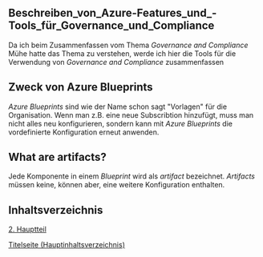 ## Beschreiben_von_Azure-Features_und_-Tools_für_Governance_und_Compliance

Da ich beim Zusammenfassen vom Thema *Governance and Compliance* Mühe hatte das Thema zu verstehen, werde ich hier die Tools für die Verwendung von *Governance and Compliance* zusammenfassen

## Zweck von Azure Blueprints

*Azure Blueprints* sind wie der Name schon sagt "Vorlagen" für die Organisation. Wenn man z.B. eine neue Subscribtion hinzufügt, muss man nicht alles neu konfigurieren, sondern kann mit *Azure Blueprints* die vordefinierte Konfiguration erneut anwenden.

## What are artifacts?

Jede Komponente in einem *Blueprint* wird als *artifact* bezeichnet. *Artifacts* müssen keine, können aber, eine weitere Konfiguration enthalten.




## Inhaltsverzeichnis

[2. Hauptteil](./README.md)

[Titelseite (Hauptinhaltsverzeichnis)](../README.md)
